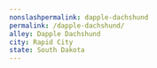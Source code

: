```yaml
---
﻿nonslashpermalink: dapple-dachshund
permalink: /dapple-dachshund/
alley: Dapple Dachshund
city: Rapid City
state: South Dakota
---
```

